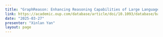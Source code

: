 ```yaml
---
title: "GraphReason: Enhancing Reasoning Capabilities of Large Language Models through A Graph-Based Verification Approach*"
link: https://academic.oup.com/database/article/doi/10.1093/database/baae067/7721591
date: "2025-03-27"
presenter: "Xinlan Yan"
layout: page
---
```

